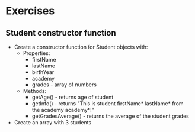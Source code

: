 # Exercises 
## Student constructor function
* Create a constructor function for Student objects with:
  * Properties:
    * firstName
    * lastName
    * birthYear
    * academy 
    * grades - array of numbers
  * Methods:
    * getAge() - returns age of student
    * getInfo() - returns "This is student firstName* lastName* from the academy academy*!"
    * getGradesAverage() - returns the average of the student grades
* Create an array with 3 students

